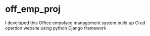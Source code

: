# off_emp_proj
I developed this Office empolyee management system build up Crud opertion website using python Django framework
